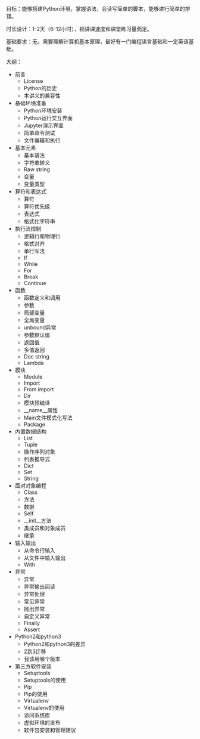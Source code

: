 目标：能够搭建Python环境，掌握语法，会读写简单的脚本，能够进行简单的排错。

时长设计：1-2天（6-12小时），视讲课速度和课堂练习量而定。

基础要求：无。需要理解计算机基本原理，最好有一门编程语言基础和一定英语基础。

大纲：

* 前言
  * License
  * Python的历史
  * 本讲义的兼容性
* 基础环境准备
  * Python环境安装
  * Python运行交互界面
  * Jupyter演示界面
  * 简单命令测试
  * 文件编辑和执行
* 基本元素
  * 基本语法
  * 字符串转义
  * Raw string
  * 变量
  * 变量类型
* 算符和表达式
  * 算符
  * 算符优先级
  * 表达式
  * 格式化字符串
* 执行流控制
  * 逻辑行和物理行
  * 格式对齐
  * 单行写法
  * If
  * While
  * For
  * Break
  * Continue
* 函数
  * 函数定义和调用
  * 参数
  * 局部变量
  * 全局变量
  * unbound异常
  * 参数默认值
  * 返回值
  * 多值返回
  * Doc string
  * Lambda
* 模块
  * Module
  * Import
  * From import
  * Dir
  * 模块预编译
  * \_\_name\_\_属性
  * Main文件模式化写法
  * Package
* 内置数据结构
  * List
  * Tuple
  * 操作序列对象
  * 列表推导式
  * Dict
  * Set
  * String
* 面对对象编程
  * Class
  * 方法
  * 数据
  * Self
  * \_\_init\_\_方法
  * 类成员和对象成员
  * 继承
* 输入输出
  * 从命令行输入
  * 从文件中输入输出
  * With
* 异常
  * 异常
  * 异常输出阅读
  * 异常处理
  * 常见异常
  * 抛出异常
  * 自定义异常
  * Finally
  * Assert
* Python2和python3
  * Python2和python3的差异
  * 2到3迁移
  * 我该用哪个版本
* 第三方软件安装
  * Setuptools
  * Setuptools的使用
  * Pip
  * Pip的使用
  * Virtualenv
  * Virtualenv的使用
  * 访问系统库
  * 虚拟环境的发布
  * 软件包安装和管理建议
